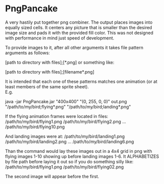PngPancake
==========

A very hastily put together png combiner.  The output places images into equally sized cells.  It centers any picture that is smaller than the desired image size and pads it with the provided fill color.  This was not designed with performance in mind just speed of development. 

To provide images to it, after all other arguments it takes file pattern arguments as follows:

[path to directory with files];[*.png]
or something like:

[path to directory with files];[filename*.png]

It is intended that each one of these patterns matches one animation (or at least members of the same sprite sheet).  
E.g.

java -jar PngPancake.jar "400x400" "(0, 255, 0, 0)" out.png "/path/to/my/bird;flying*.png" "/path/to/my/bird;landing*.png"

If the flying animation frames were located in files: 
/path/to/my/bird/flying1.png
/path/to/my/bird/flying2.png
...
/path/to/my/bird/flying10.png

And landing images were at:
/path/to/my/bird/landing1.png
/path/to/my/bird/landing2.png
...
/path/to/my/bird/landing6.png

Than the command would lay these images out in a 4x4 grid in png with flying images 1-10 showing up before landing images 1-6.
It ALPHABETIZES by file path before laying it out so if you do something silly like:
/path/to/my/bird/flying1.png
/path/to/my/bird/flying02.png

The second image will appear before the first.